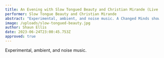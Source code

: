 ```yaml
---
title: An Evening with Slow Tongued Beauty and Christian Mirande (Live Music)
performer: Slow Tongue Beauty and Christian Mirande
abstract: "Experimental, ambient, and noise music. A Changed Minds show.  "
image: /uploads/slow-tongued-beauty.jpg
author: Shaun Ellis
date: 2023-06-24T23:00:45.753Z
approved: true
---
```

Experimental, ambient, and noise music.
